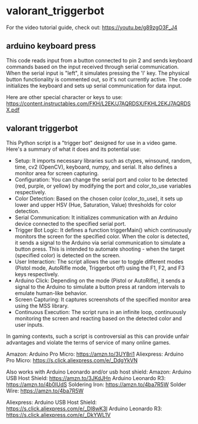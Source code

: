 # valorant_triggerbot

For the video tutorial guide, check out: https://youtu.be/g89zgO3F_J4
## arduino keyboard press
This code reads input from a button connected to pin 2 and sends keyboard commands based on the input received through serial communication. When the serial input is "left", it simulates pressing the 'l' key. The physical button functionality is commented out, so it's not currently active. 
The code initializes the keyboard and sets up serial communication for data input.

Here are other special character or keys to use: https://content.instructables.com/FKH/L2EK/J7AQRDSX/FKHL2EKJ7AQRDSX.pdf

## valorant triggerbot
This Python script is a "trigger bot" designed for use in a video game. Here's a summary of what it does and its potential use:
- Setup: It imports necessary libraries such as ctypes, winsound, random, time, cv2 (OpenCV), keyboard, numpy, and serial. It also defines a monitor area for screen capturing.
- Configuration: You can change the serial port and color to be detected (red, purple, or yellow) by modifying the port and color_to_use variables respectively.
- Color Detection: Based on the chosen color (color_to_use), it sets up lower and upper HSV (Hue, Saturation, Value) thresholds for color detection.
- Serial Communication: It initializes communication with an Arduino device connected to the specified serial port.
- Trigger Bot Logic: It defines a function triggerMain() which continuously monitors the screen for the specified color. When the color is detected, it sends a signal to the Arduino via serial communication to simulate a button press. This is intended to automate shooting - when the target (specified color) is detected on the screen.
- User Interaction: The script allows the user to toggle different modes (Pistol mode, AutoRifle mode, Triggerbot off) using the F1, F2, and F3 keys respectively.
- Arduino Click: Depending on the mode (Pistol or AutoRifle), it sends a signal to the Arduino to simulate a button press at random intervals to emulate human-like behavior.
- Screen Capturing: It captures screenshots of the specified monitor area using the MSS library.
- Continuous Execution: The script runs in an infinite loop, continuously monitoring the screen and reacting based on the detected color and user inputs.

In gaming contexts, such a script is controversial as this can provide unfair advantages and violate the terms of service of many online games.

Amazon:
Arduino Pro Micro: https://amzn.to/3UY8ri1
Aliexpress:
Arduino Pro Micro: https://s.click.aliexpress.com/e/_DdgYkVN

Also works with Arduino Leonardo and/or usb host shield:
Amazon:
Arduino USB Host Shield: https://amzn.to/3JKdJHn
Arduino Leonardo R3: https://amzn.to/4b0IUdS
Soldering Iron: https://amzn.to/4ba7R5W
Solder Wire: https://amzn.to/4ba7R5W

Aliexpress:
Arduino USB Host Shield: https://s.click.aliexpress.com/e/_Dl8wK3l
Arduino Leonardo R3: https://s.click.aliexpress.com/e/_DkYWL1V
